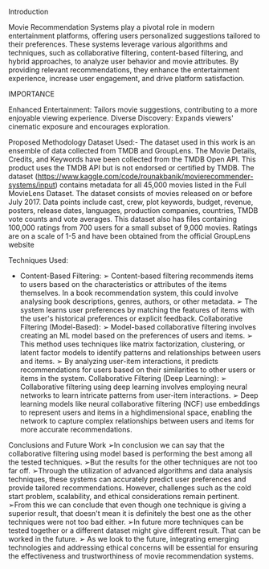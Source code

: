 Introduction



 Movie Recommendation Systems play a pivotal role in modern entertainment platforms, offering users personalized suggestions tailored to their preferences. These systems leverage various algorithms and techniques, such as collaborative filtering, content-based filtering, and hybrid approaches, to analyze user behavior and movie attributes. By providing relevant recommendations, they enhance the entertainment experience, increase user engagement, and drive platform satisfaction.


 
IMPORTANCE


Enhanced Entertainment: Tailors movie suggestions, contributing to a more enjoyable viewing experience.
Diverse Discovery: Expands viewers' cinematic exposure and encourages exploration.


Proposed Methodology
Dataset Used:- The dataset used in this work is an ensemble of data collected from TMDB and GroupLens. The Movie Details, Credits, and Keywords have been collected from the TMDB Open API. This product uses the TMDB API but is not endorsed or certified by TMDB. The dataset (https://www.kaggle.com/code/rounakbanik/movierecommender-systems/input) contains metadata for all 45,000 movies listed in the Full MovieLens Dataset. The dataset consists of movies released on or before July 2017. Data points include cast, crew, plot keywords, budget, revenue, posters, release dates, languages, production companies, countries, TMDB vote counts and vote averages. This dataset also has files containing 100,000 ratings from 700 users for a small subset of 9,000 movies. Ratings are on a scale of 1-5 and have been obtained from the official GroupLens website



Techniques Used: 


- Content-Based Filtering: ➢ Content-based filtering recommends items to users based on the characteristics or attributes of the items themselves. In a book recommendation system, this could involve analysing book descriptions, genres, authors, or other metadata. ➢ The system learns user preferences by matching the features of items with the user's historical preferences or explicit feedback. Collaborative Filtering (Model-Based): ➢ Model-based collaborative filtering involves creating an ML model based on the preferences of users and items. ➢ This method uses techniques like matrix factorization, clustering, or latent factor models to identify patterns and relationships between users and items. ➢ By analyzing user-item interactions, it predicts recommendations for users based on their similarities to other users or items in the system. Collaborative Filtering (Deep Learning): ➢ Collaborative filtering using deep learning involves employing neural networks to learn intricate patterns from user-item interactions. ➢ Deep learning models like neural collaborative filtering (NCF) use embeddings to represent users and items in a highdimensional space, enabling the network to capture complex relationships between users and items for more accurate recommendations.




Conclusions and Future Work
➢In conclusion we can say that the collaborative filtering using model based is performing the best among all the tested techniques. ➢But the results for the other techniques are not too far off. ➢Through the utilization of advanced algorithms and data analysis techniques, these systems can accurately predict user preferences and provide tailored recommendations. However, challenges such as the cold start problem, scalability, and ethical considerations remain pertinent. ➢From this we can conclude that even though one technique is giving a superior result, that doesn't mean it is definitely the best one as the other techniques were not too bad either. ➢In future more techniques can be tested together or a different dataset might give different result. That can be worked in the future. ➢ As we look to the future, integrating emerging technologies and addressing ethical concerns will be essential for ensuring the effectiveness and trustworthiness of movie recommendation systems.

